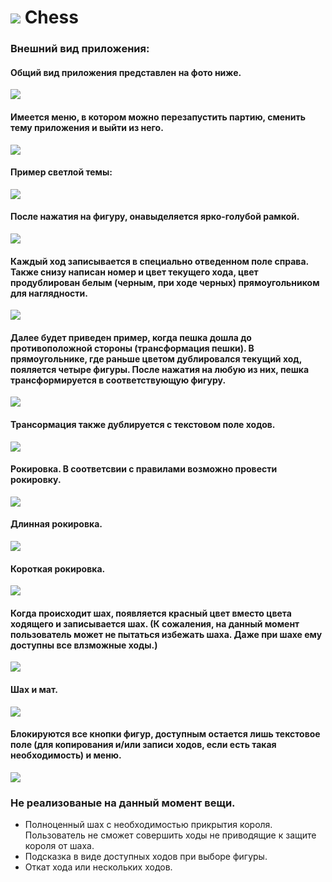 # ![](https://github.com/bygorishe/bygorishe_test/blob/master/ChessPic/chessIcon.ico) Chess 

### Внешний вид приложения:
#### Общий вид приложения представлен на фото ниже.
![](https://github.com/bygorishe/bygorishe_test/blob/master/ChessPic/1.jpg)

#### Имеется меню, в котором можно перезапустить партию, сменить тему приложения и выйти из него.
![](https://github.com/bygorishe/bygorishe_test/blob/master/ChessPic/2.jpg)

#### Пример светлой темы:
![](https://github.com/bygorishe/bygorishe_test/blob/master/ChessPic/3.jpg)

#### После нажатия на фигуру, онавыделяется ярко-голубой рамкой.
![](https://github.com/bygorishe/bygorishe_test/blob/master/ChessPic/4.jpg)

#### Каждый ход записывается в специально отведенном поле справа. Также снизу написан номер и цвет текущего хода, цвет продублирован белым (черным, при ходе черных) прямоугольником для наглядности.
![](https://github.com/bygorishe/bygorishe_test/blob/master/ChessPic/5.jpg)

#### Далее будет приведен пример, когда пешка дошла до противоположной стороны (трансформация пешки). В прямоугольнике, где раньше цветом дублировался текущий ход, пояляется четыре фигуры. После нажатия на любую из них, пешка трансформируется в соответствующую фигуру.
![](https://github.com/bygorishe/bygorishe_test/blob/master/ChessPic/6.jpg)

#### Трансормация также дублируется с текстовом поле ходов.
![](https://github.com/bygorishe/bygorishe_test/blob/master/ChessPic/7.jpg)

#### Рокировка. В соответсвии с правилами возможно провести рокировку.
![](https://github.com/bygorishe/bygorishe_test/blob/master/ChessPic/11.jpg)

#### Длинная рокировка.
![](https://github.com/bygorishe/bygorishe_test/blob/master/ChessPic/12.jpg)

#### Короткая рокировка.
![](https://github.com/bygorishe/bygorishe_test/blob/master/ChessPic/13.jpg)

#### Когда происходит шах, появляется красный цвет вместо цвета ходящего и записывается шах. (К сожаления, на данный момент пользователь может не пытаться избежать шаха. Даже при шахе ему доступны все влзможные ходы.)
![](https://github.com/bygorishe/bygorishe_test/blob/master/ChessPic/8.jpg)

#### Шах и мат.
![](https://github.com/bygorishe/bygorishe_test/blob/master/ChessPic/9.jpg)

#### Блокируются все кнопки фигур, доступным остается лишь текстовое поле (для копирования и/или записи ходов, если есть такая необходимость) и меню.
![](https://github.com/bygorishe/bygorishe_test/blob/master/ChessPic/10.jpg)


### Не реализованые на данный момент вещи.
- Полноценный шах с необходимостью прикрытия короля. Пользователь не сможет совершить ходы не приводящие к защите короля от шаха.
- Подсказка в виде доступных ходов при выборе фигуры.
- Откат хода или нескольких ходов.
